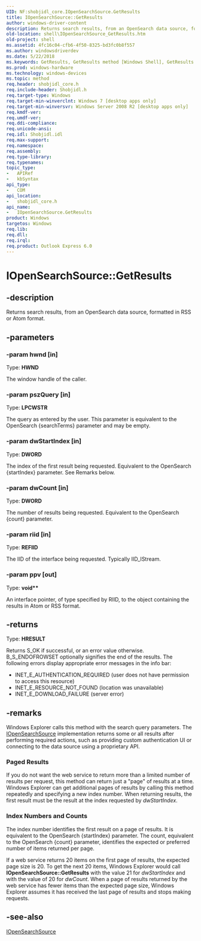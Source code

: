 ```yaml
---
UID: NF:shobjidl_core.IOpenSearchSource.GetResults
title: IOpenSearchSource::GetResults
author: windows-driver-content
description: Returns search results, from an OpenSearch data source, formatted in RSS or Atom format.
old-location: shell\IOpenSearchSource_GetResults.htm
old-project: shell
ms.assetid: 4fc16c04-cfb6-4f50-8325-bd3fc0b8f557
ms.author: windowsdriverdev
ms.date: 5/22/2018
ms.keywords: GetResults, GetResults method [Windows Shell], GetResults method [Windows Shell],IOpenSearchSource interface, IOpenSearchSource interface [Windows Shell],GetResults method, IOpenSearchSource.GetResults, IOpenSearchSource::GetResults, _shell_IOpenSearchSource_GetResults, shell.IOpenSearchSource_GetResults, shobjidl_core/IOpenSearchSource::GetResults
ms.prod: windows-hardware
ms.technology: windows-devices
ms.topic: method
req.header: shobjidl_core.h
req.include-header: Shobjidl.h
req.target-type: Windows
req.target-min-winverclnt: Windows 7 [desktop apps only]
req.target-min-winversvr: Windows Server 2008 R2 [desktop apps only]
req.kmdf-ver: 
req.umdf-ver: 
req.ddi-compliance: 
req.unicode-ansi: 
req.idl: Shobjidl.idl
req.max-support: 
req.namespace: 
req.assembly: 
req.type-library: 
req.typenames: 
topic_type:
-	APIRef
-	kbSyntax
api_type:
-	COM
api_location:
-	shobjidl_core.h
api_name:
-	IOpenSearchSource.GetResults
product: Windows
targetos: Windows
req.lib: 
req.dll: 
req.irql: 
req.product: Outlook Express 6.0
---
```


# IOpenSearchSource::GetResults


## -description


Returns search results, from an OpenSearch data source, formatted in RSS or Atom format.


## -parameters




### -param hwnd [in]

Type: <b>HWND</b>

The window handle of the caller.


### -param pszQuery [in]

Type: <b>LPCWSTR</b>

The query as entered by the user. This parameter is equivalent to the OpenSearch {searchTerms} parameter and may be empty.


### -param dwStartIndex [in]

Type: <b>DWORD</b>

The index of the first result being requested. Equivalent to the OpenSearch {startIndex} parameter. See Remarks below.


### -param dwCount [in]

Type: <b>DWORD</b>

The number of results being requested.  Equivalent to the OpenSearch {count} parameter.


### -param riid [in]

Type: <b>REFIID</b>

The IID of the interface being requested. Typically IID_IStream.


### -param ppv [out]

Type: <b>void**</b>

An interface pointer, of type specified by RIID, to the object containing the results in Atom or RSS format.


## -returns



Type: <b>HRESULT</b>

Returns S_OK if successful, or an error value otherwise. B_S_ENDOFROWSET optionally signifies the end of the results. The following errors display appropriate error messages in the info bar:
                

<ul>
<li>INET_E_AUTHENTICATION_REQUIRED (user does not have permission to access this resource)</li>
<li>INET_E_RESOURCE_NOT_FOUND (location was unavailable)</li>
<li>INET_E_DOWNLOAD_FAILURE (server error)</li>
</ul>



## -remarks



Windows Explorer calls this method with the search query parameters. The <a href="https://msdn.microsoft.com/8d5d376f-b59d-4420-a6be-d64459cb6aa3">IOpenSearchSource</a> implementation returns some or all results after performing required actions, such as providing custom authentication UI or connecting to the data source using a proprietary API.
            

<h3><a id="Paged_Results"></a><a id="paged_results"></a><a id="PAGED_RESULTS"></a>Paged Results</h3>
If you do not want the web service to return more than a limited number of results per request, this method can return just a "page" of results at a time. Windows Explorer can get additional pages of results by calling this method repeatedly and specifying a new index number. When returning results, the first result must be the result at the index requested by <i>dwStartIndex</i>.

<h3><a id="Index_Numbers_and_Counts"></a><a id="index_numbers_and_counts"></a><a id="INDEX_NUMBERS_AND_COUNTS"></a>Index Numbers and Counts</h3>
The index number identifies the first result on a page of results. It is equivalent to the OpenSearch {startIndex} parameter. The count, equivalent to the OpenSearch {count} parameter, identifies the expected or preferred number of items returned per page.

If a web service returns 20 items on the first page of results, the expected page size is 20.  To get the next 20 items, Windows Explorer would call <b>IOpenSearchSource::GetResults</b> with the value 21 for <i>dwStartIndex</i> and with the value of 20 for <i>dwCount</i>. When a page of results returned by the web service has fewer items than the expected page size, Windows Explorer assumes it has received the last page of results and stops making requests.




## -see-also




<a href="https://msdn.microsoft.com/8d5d376f-b59d-4420-a6be-d64459cb6aa3">IOpenSearchSource</a>
 

 

